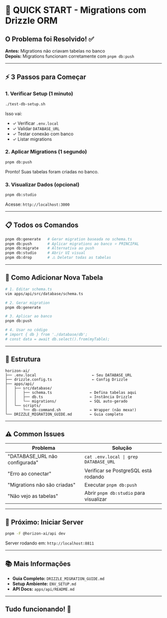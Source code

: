 # 🎯 QUICK START - Migrations com Drizzle ORM

## O Problema foi Resolvido! ✅

**Antes:** Migrations não criavam tabelas no banco  
**Depois:** Migrations funcionam corretamente com `pnpm db:push`

---

## ⚡ 3 Passos para Começar

### 1. Verificar Setup (1 minuto)

```bash
./test-db-setup.sh
```

Isso vai:

- ✓ Verificar `.env.local`
- ✓ Validar `DATABASE_URL`
- ✓ Testar conexão com banco
- ✓ Listar migrations

### 2. Aplicar Migrations (1 segundo)

```bash
pnpm db:push
```

Pronto! Suas tabelas foram criadas no banco.

### 3. Visualizar Dados (opcional)

```bash
pnpm db:studio
```

Acesse: `http://localhost:3000`

---

## 📋 Todos os Comandos

```bash
pnpm db:generate   # Gerar migration baseada no schema.ts
pnpm db:push       # Aplicar migrations ao banco ⭐ PRINCIPAL
pnpm db:migrate    # Alternativa ao push
pnpm db:studio     # Abrir UI visual
pnpm db:drop       # ⚠️ Deletar todas as tabelas
```

---

## 🔧 Como Adicionar Nova Tabela

```bash
# 1. Editar schema.ts
vim apps/api/src/database/schema.ts

# 2. Gerar migration
pnpm db:generate

# 3. Aplicar ao banco
pnpm db:push

# 4. Usar no código
# import { db } from './database/db';
# const data = await db.select().from(myTable);
```

---

## 📁 Estrutura

```text
horizon-ai/
├── .env.local                         ← Seu DATABASE_URL
├── drizzle.config.ts                  ← Config Drizzle
├── apps/api/
│   ├── src/database/
│   │   ├── schema.ts                 ← Defina tabelas aqui
│   │   ├── db.ts                     ← Instância Drizzle
│   │   └── migrations/               ← SQL auto-gerado
│   └── scripts/
│       └── db-command.sh             ← Wrapper (não mexa!)
└── DRIZZLE_MIGRATION_GUIDE.md        ← Guia completo
```

---

## ⚠️ Common Issues

| Problema | Solução |
|----------|---------|
| "DATABASE_URL não configurada" | `cat .env.local \| grep DATABASE_URL` |
| "Erro ao conectar" | Verificar se PostgreSQL está rodando |
| "Migrations não são criadas" | Executar `pnpm db:push` |
| "Não vejo as tabelas" | Abrir `pnpm db:studio` para visualizar |

---

## 🚀 Próximo: Iniciar Server

```bash
pnpm -F @horizon-ai/api dev
```

Server rodando em: `http://localhost:8811`

---

## 📚 Mais Informações

- **Guia Completo:** `DRIZZLE_MIGRATION_GUIDE.md`
- **Setup Ambiente:** `ENV_SETUP.md`
- **API Docs:** `apps/api/README.md`

---

## Tudo funcionando! 🎉
